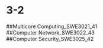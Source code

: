 # 3-2
  
##Multicore Computing_SWE3021_41  
##Computer Network_SWE3022_43   
##Computer Security_SWE3025_42  
